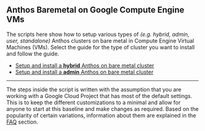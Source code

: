 ## Anthos Baremetal on Google Compute Engine VMs

The scripts here show how to setup various types of
_(e.g. hybrid, admin, user, standalone)_ Anthos clusters on bare metal in
Compute Engine Virtual Machines (VMs). Select the guide for the type of cluster
you want to install and follow the guide.

- [Setup and install a **hybrid** Anthos on bare metal cluster](./docs/hybrid.md)
- [Setup and install a **admin** Anthos on bare metal cluster](./docs/admin.md)

---
The steps inside the script is written with the assumption that you are working
with a Google Cloud Project that has most of the default settings. This is to
keep the different customizations to a minimal and allow for anyone to start at
this baseline and make changes as required. Based on the popularity of certain
variations, information about them are explained in the [FAQ](./docs/faq.md)
section.